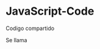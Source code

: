 # JavaScript-Code
Codigo compartido

Se llama
<script src="https://itcmx.work/js/Libreria.js"></script>  